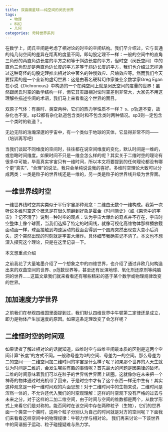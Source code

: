 ```yaml
---
title: 双曲面星球——纯空间的闵氏世界
tags:
  - 物理
  - 科幻
  - 几何
categories: 奇特世界系列
---
```

在数学上，闵氏空间是考虑了相对论的时空的空间结构。我们早介绍过，它与普通的纯几何空间的差异在距离的度量不同，即勾股定理不一样：一般的空间中的直角三角形的两直角边长度的平方之和等于斜边长度的平方，但时空（闵氏空间）中的直角三角形却是两直角边长度的平方差等于斜边长度的平方，我们也介绍过怎样通过这种奇怪的勾股定理推出相对论中著名的钟慢效应、尺缩效应等。然而我们今天要探索的是一个全新的虚幻世界：这是由著名硬科幻作家兼业余数学家Greg Egan在小说《Dichronous》中构造的一个在纯空间上就是闵氏空间的度量的世界！虽然跟闵氏时空的数学结构一样，但它其实跟相对论时空差别非常大，大家先不用这理解些描述空间的术语，我们马上来看看这个世界的面目。

双原子气体：有类时、类空两种，它们的热力学性质不一样？
s、p轨道不变，故杂化也不变。sp12都有杂化轨道包含类时和不包含类时两种情况。sp3则一定包含一个类时的轨道？。



无边无际的浩瀚深邃的宇宙中，有一个类似于地球的天体，它显得非常不同——（培训再写吧）




当我们谈起不同维度的空间时，往往都在说空间维度的变化，默认时间是一维的，或忽略时间维度。如果时间不只是一维会怎么样的呢？其实关于二维时空的理论有很多中可能，毕竟真实宇宙只有一维时间，所以本文将要提到的任何理论都没有哪个更“真实”、“合理”的说法，我只会单纯说说我的喜好。多维时空理论大致可以分成两类：一类是粒子的世界线还是一维的，另一类是粒子的世界线升级为世界面。

## 一维世界线时空
一维世界线时空其实类似于平行宇宙那种观念：二维由无数个一维构成。我第一次听说多维时空这个概念是在很久前翻到好象是霍金《时间简史》（或《果壳中的宇宙》？记不清了）说到一种时空的观点：认为宇宙大爆炸的奇点并不存在，宇宙时空整体上像个球面，当我们选择了特定的时间线，就像可视化高维物体那样播放截面动画一样，球面接触到均速运动的截面会得到一个圆周突然出现变大变小后消失，这个突然出现的时刻就是宇宙大爆炸。具体细节我确实记不清了。本文也不想深入探究这个理论，只是在这里记录一下。

本文想重点介绍


之前我花了大量笔墨介绍了一个想象之中的四维世界，也介绍了通过非欧几何构造出来的双曲空间的世界、p范数世界等，甚至还有反演地球、氧化剂还原剂等纯脑洞的世界……这篇文章我们就来看看还有哪些精彩的基于某个数学或物理规律改变的世界。
## 加加速度力学世界
之前我们在参观四维国里面提到过，我们默认四维世界中牛顿第二定律还是成立，即力是物体产生加速度的原因。如果这条定理改变了会怎样呢？
## 二维怪时空的时间观
如果读者了解过相对论的话就知道，四维时空与四维空间最本质的区别是这两个空间计算“长度”的方式不同。一般称号差为0的空间、号差为一的空间。那么号差为二的空间——二维空间加二维时间的宇宙是什么样子呢？如果那个世界的人天生就认为时间是二维的，会发生哪些有趣的事情呢？首先最大的问题是因果律的破坏。二维的时间意味着我们可以在粒子的世界线世界面上转圈。这就像你在未来把一个神奇的物体通过时光机带了回来，于是时空中才有了这个东西一样无中生有！其实这种观念是一种一维时间观的片面思想！对于二维时间中的生物来说，二维时间是浑然一体的，不允许还代入我们的时空观理解：这样的时空观下没有严格的过去与未来之分。对于这样的二加二维空间，由于时间与空间的维数都是两个，从数学形式上来看它们是对称的。能否同时在该空间中存在两种粒子（生物），它们的世界面一个类空一个类时，这两个粒子分别认为自己的时间就是对方的空间呢？下面我们来看看这样空间中的物理规律：牛顿力学与相对论。
我们再来讨论一下该世界中的简谐振子运动、粒子碰撞疑难与热力学。